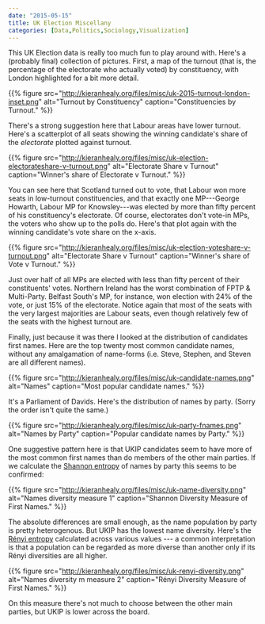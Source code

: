 ```yaml
---
date: "2015-05-15"
title: UK Election Miscellany
categories: [Data,Politics,Sociology,Visualization]
---
```


This UK Election data is really too much fun to play around with. Here's a (probably final) collection of pictures. First, a map of the turnout (that is, the percentage of the electorate who actually voted) by constituency, with London highlighted for a bit more detail.

{{% figure src="http://kieranhealy.org/files/misc/uk-2015-turnout-london-inset.png" alt="Turnout by Constituency" caption="Constituencies by Turnout." %}}

There's a strong suggestion here that Labour areas have lower turnout. Here's a scatterplot of all seats showing the winning candidate's share of the *electorate* plotted against turnout.

{{% figure src="http://kieranhealy.org/files/misc/uk-election-electorateshare-v-turnout.png" alt="Electorate Share v Turnout" caption="Winner's share of Electorate v Turnout." %}}

You can see here that Scotland turned out to vote, that Labour won more seats in low-turnout constituencies, and that exactly one MP---George Howarth, Labour MP for Knowsley---was elected by more than fifty percent of his constituency's electorate. Of course, electorates don't vote-in MPs, the voters who show up to the polls do. Here's that plot again with the winning candidate's vote share on the x-axis.

{{% figure src="http://kieranhealy.org/files/misc/uk-election-voteshare-v-turnout.png" alt="Electorate Share v Turnout" caption="Winner's share of Vote v Turnout." %}}

Just over half of all MPs are elected with less than fifty percent of their constituents' votes. Northern Ireland has the worst combination of FPTP & Multi-Party. Belfast South's MP, for instance, won election with 24% of the vote, or just 15% of the electorate. Notice again that most of the seats with the very largest majorities are Labour seats, even though relatively few of the seats with the highest turnout are.

Finally, just because it was there I looked at the distribution of candidates first names. Here are the top twenty most common candidate names, without any amalgamation of name-forms (i.e. Steve, Stephen, and Steven are all different names).

{{% figure src="http://kieranhealy.org/files/misc/uk-candidate-names.png" alt="Names" caption="Most popular candidate names." %}}

It's a Parliament of Davids. Here's the distribution of names by party. (Sorry the order isn't quite the same.)

{{% figure src="http://kieranhealy.org/files/misc/uk-party-fnames.png" alt="Names by Party" caption="Popular candidate names by Party." %}}

One suggestive pattern here is that UKIP candidates seem to have more of the most common first names than do members of the other main parties. If we calculate the [Shannon entropy](http://en.wikipedia.org/wiki/Diversity_index#Shannon_index) of names by party this seems to be confirmed:

{{% figure src="http://kieranhealy.org/files/misc/uk-name-diversity.png" alt="Names diversity  measure 1" caption="Shannon Diversity Measure of First Names." %}}

The absolute differences are small enough, as the name population by party is pretty heterogenous. But UKIP has the lowest name diversity. Here's the [Rényi entropy](http://en.wikipedia.org/wiki/Rényi_entropy) calculated across various values --- a common interpretation is that a population can be regarded as more diverse than another only if its Rényi diversities are all higher.

{{% figure src="http://kieranhealy.org/files/misc/uk-renyi-diversity.png" alt="Names diversity m measure 2" caption="Rényi Diversity Measure of First Names." %}}

On this measure there's not much to choose between the other main parties, but UKIP is lower across the board.
